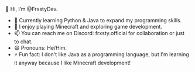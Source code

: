 👋 Hi, I’m @FrxstyDev.

- 🌱 Currently learning Python & Java to expand my programming skills.
- 👀 I enjoy playing Minecraft and exploring game development.
- 📫 You can reach me on Discord: frxsty.official for collaboration or just to chat.
- 😄 Pronouns: He/Him.
- ⚡ Fun fact: I don't like Java as a programming language, but I'm learning it anyway because I like Minecraft development!
